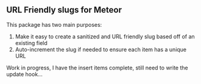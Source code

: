 URL Friendly slugs for Meteor
------------------------
This package has two main purposes:

1. Make it easy to create a sanitized and URL friendly slug based off of an existing field
2. Auto-increment the slug if needed to ensure each item has a unique URL

Work in progress, I have the insert items complete, still need to write the update hook...